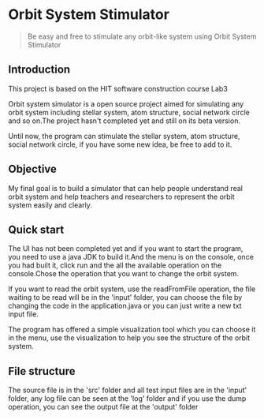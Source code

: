 # Orbit System Stimulator

> Be easy and free to stimulate any orbit-like system using Orbit System Stimulator

## Introduction

  This project is based on the HIT software construction course Lab3

  Orbit system simulator is a open source project aimed for simulating any orbit system including stellar system, atom structure, social network circle and so on.The project hasn't completed yet and still on its beta version.

  Until now, the program can stimulate the stellar system, atom structure, social network circle, if you have some new idea, be free to add to it.

## Objective

  My final goal is to build a simulator that can help people understand real orbit system and help teachers and researchers to represent the orbit system easily and clearly.

## Quick start

  The UI has not been completed yet and if you want to start the program, you need to use a java JDK to build it.And the menu is on the console, once you had built it, click run and the all the available operation on the console.Chose the operation that you want to change the orbit system.

  If you want to read the orbit system, use the readFromFile operation, the file waiting to be read will be in the 'input' folder, you can choose the file by changing the code in the application.java or you can just write a new txt input file.

  The program has offered a simple visualization tool which you can choose it in the menu, use the visualization to help you see the structure of the orbit system. 

## File structure

  The source file is in the 'src' folder and all test input files are in the 'input' folder, any log file can be seen at the 'log' folder and if you use the dump operation, you can see the output file at the 'output' folder
